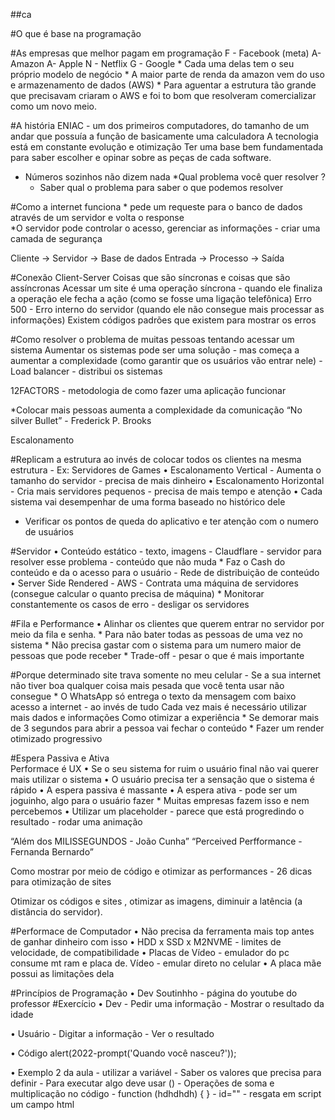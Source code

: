 ##ca

#O que é base na programação 

#As empresas que melhor pagam em programação 
F - Facebook (meta) 
A- Amazon
A- Apple 
N - Netflix 
G - Google 
	* Cada uma delas tem o seu próprio modelo de negócio 
	* A maior parte de renda da amazon vem do uso e armazenamento de dados (AWS) 
		* Para aguentar a estrutura tão grande que precisavam criaram o AWS e foi to bom que resolveram comercializar como um novo meio. 

#A história 
ENIAC - um dos primeiros computadores, do tamanho de um andar que possuía a função de basicamente uma calculadora
A tecnologia está em constante evolução e otimização 
Ter uma base bem fundamentada para saber escolher e opinar sobre as peças de cada software. 
* Números sozinhos não dizem nada 
*Qual problema você quer resolver ?
	- Saber qual o problema para saber o que podemos resolver 

#Como a internet funciona
	* pede um requeste para o banco de dados através de um servidor e volta o response  
	*O servidor pode controlar o acesso, gerenciar  as informações - criar uma camada de segurança 

Cliente -> Servidor -> Base de dados 
Entrada -> Processo -> Saída 

#Conexão Client-Server 
Coisas que são síncronas e coisas que são assíncronas 
Acessar um site é uma operação síncrona - quando ele finaliza a operação ele fecha a ação (como se fosse uma ligação telefônica) 
Erro 500 - Erro interno do servidor (quando ele não consegue mais processar as informações) 
Existem códigos padrões que existem para mostrar os erros 

#Como resolver o problema de muitas pessoas tentando acessar um sistema 
Aumentar os sistemas pode ser uma solução - mas começa a aumentar a complexidade  (como garantir que os usuários vão entrar nele) - Load balancer - distribui os sistemas 

12FACTORS - metodologia de como fazer uma aplicação funcionar 

*Colocar mais pessoas aumenta a complexidade da comunicação 
“No silver  Bullet” - Frederick P. Brooks 

Escalonamento 

#Replicam a estrutura ao invés de colocar todos os clientes na mesma estrutura - Ex: Servidores de Games 
•	Escalonamento Vertical - Aumenta o tamanho do servidor - precisa de mais dinheiro 
•	Escalonamento Horizontal - Cria mais servidores pequenos - precisa de mais tempo e atenção 
•	Cada sistema vai desempenhar de uma forma baseado no histórico dele 
* Verificar os pontos de queda do aplicativo e ter atenção com o numero de usuários 

#Servidor 
•	Conteúdo estático -  texto, imagens - Claudflare - servidor para resolver esse problema - conteúdo que não muda
	* Faz o Cash do conteúdo e da o acesso para o usuário - Rede de distribuição de conteúdo 
•	Server Side Rendered - AWS - Contrata uma máquina de servidores (consegue calcular o quanto precisa de máquina) 
	* Monitorar constantemente os casos de erro - desligar os servidores 

#Fila e Performance
•	Alinhar os clientes que querem entrar no servidor por meio da fila e senha. 
	* Para não bater todas as pessoas de uma vez no sistema 
	* Não precisa gastar com o sistema para um numero maior de pessoas que pode receber 
		* Trade-off - pesar o que é mais importante 

#Porque determinado site trava somente no meu celular - Se a sua internet não tiver boa qualquer coisa mais pesada que você tenta usar não consegue 
	* O WhatsApp só entrega o texto da mensagem com baixo acesso a internet - ao invés de tudo 
Cada vez mais é necessário utilizar mais dados e informações 
Como otimizar a experiência 
	* Se demorar mais de 3 segundos para abrir a pessoa vai fechar o conteúdo 
	* Fazer um render otimizado  progressivo 

#Espera Passiva e Ativa  
Performace é UX 
•	Se o seu sistema for ruim o usuário final não vai querer mais utilizar o sistema 
•	O usuário precisa ter a sensação que o sistema é rápido 
•	A espera passiva é massante 
•	A espera ativa - pode ser um joguinho, algo para o usuário fazer 
	* Muitas empresas fazem isso e nem percebemos 
•	Utilizar um placeholder - parece que está progredindo o resultado - rodar uma animação 

“Além dos MILISSEGUNDOS - João Cunha”
“Perceived Perfformance - Fernanda Bernardo”

Como mostrar por meio de código e otimizar as performances - 26 dicas para otimização de sites 

Otimizar os códigos e sites , otimizar as imagens, diminuir a latência (a distância do servidor). 

#Performace de Computador 
•	Não precisa da ferramenta mais top antes de ganhar dinheiro com isso 
•	HDD x SSD x M2NVME - limites de velocidade, de compatibilidade 
•	Placas de Vídeo - emulador do pc consume mt ram e placa de. Vídeo - emular direto no celular 
•	A placa mãe possui as limitações dela 

#Princípios de Programação 
•	Dev Soutinhho - página do youtube do professor 
#Exercício 
• Dev 
	- Pedir uma informação 
	- Mostrar o resultado da idade 

• Usuário 
	- Digitar a informação 
	- Ver o resultado 

• Código 
	alert(2022-prompt('Quando você nasceu?'));
	
• Exemplo 2 da aula 
	- utilizar a variável 
	- Saber os valores que precisa para definir 
	- Para executar algo deve usar ()
	- Operações de soma e multiplicação no código 
	- function (hdhdhdh) { }
	- id="" - resgata em script um campo html
